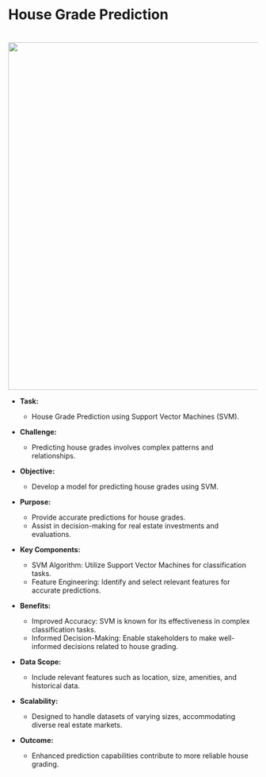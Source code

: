 # House Grade Prediction
<div style="padding-top: 20px;">
    <img src="https://miro.medium.com/v2/resize:fit:804/1*D6s2K1y7kjE14swcgITB1w.png" width="700px" height="auto">
</div>

- **Task:**
  - House Grade Prediction using Support Vector Machines (SVM).

- **Challenge:**
  - Predicting house grades involves complex patterns and relationships.

- **Objective:**
  - Develop a model for predicting house grades using SVM.

- **Purpose:**
  - Provide accurate predictions for house grades.
  - Assist in decision-making for real estate investments and evaluations.

- **Key Components:**
  - SVM Algorithm: Utilize Support Vector Machines for classification tasks.
  - Feature Engineering: Identify and select relevant features for accurate predictions.

- **Benefits:**
  - Improved Accuracy: SVM is known for its effectiveness in complex classification tasks.
  - Informed Decision-Making: Enable stakeholders to make well-informed decisions related to house grading.

- **Data Scope:**
  - Include relevant features such as location, size, amenities, and historical data.

- **Scalability:**
  - Designed to handle datasets of varying sizes, accommodating diverse real estate markets.

- **Outcome:**
  - Enhanced prediction capabilities contribute to more reliable house grading.
